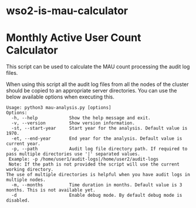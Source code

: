 # wso2-is-mau-calculator

# Monthly Active User Count Calculator

This script can be used to calculate the MAU count processing the audit log files.

When using this script all the audit log files from all the nodes of the cluster should be copied to an appropriate server directories. You can use the below available options when executing this.

```
Usage: python3 mau-analysis.py [options]
Options:
  -h, --help            Show the help message and exit.
  -v, --version         Show version information.
  -st, --start-year     Start year for the analysis. Default value is 1970.
  -et, --end-year       End year for the analysis. Default value is current year.
  -p, --path            Audit log file directory path. If required to pass multiple directories use '|' separated values.
 Example: -p /home/user1/audit-logs|/home/user2/audit-logs
 Note: If the path is not provided the script will use the current working directory.
The use of multiple directories is helpful when you have audit logs in multiple nodes.
  -m, --months          Time duration in months. Default value is 3 months. This is not available yet.
  -d                    Enable debug mode. By default debug mode is disabled.
```
